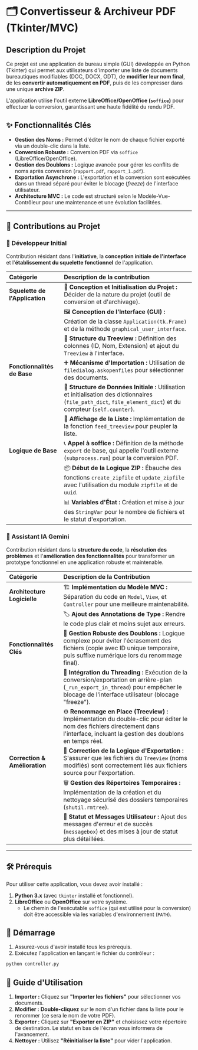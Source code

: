 
# 🗂️ Convertisseur & Archiveur PDF (Tkinter/MVC)

## Description du Projet

Ce projet est une application de bureau simple (GUI) développée en Python (Tkinter) qui permet aux utilisateurs d'importer une liste de documents bureautiques modifiables (DOC, DOCX, ODT), de **modifier leur nom final**, de les **convertir automatiquement en PDF**, puis de les compresser dans une unique **archive ZIP**.

L'application utilise l'outil externe **LibreOffice/OpenOffice (`soffice`)** pour effectuer la conversion, garantissant une haute fidélité du rendu PDF.

## ✨ Fonctionnalités Clés

  * **Gestion des Noms :** Permet d'éditer le nom de chaque fichier exporté via un double-clic dans la liste.
  * **Conversion Robuste :** Conversion PDF via `soffice` (LibreOffice/OpenOffice).
  * **Gestion des Doublons :** Logique avancée pour gérer les conflits de noms après conversion (`rapport.pdf`, `rapport_1.pdf`).
  * **Exportation Asynchrone :** L'exportation et la conversion sont exécutées dans un thread séparé pour éviter le blocage (*freeze*) de l'interface utilisateur.
  * **Architecture MVC :** Le code est structuré selon le Modèle-Vue-Contrôleur pour une maintenance et une évolution facilitées.

-----

## 👥 Contributions au Projet

### 👩 Développeur Initial

Contribution résidant dans l'**initiative**, la **conception initiale de l'interface** et l'**établissement du squelette fonctionnel** de l'application.

| Catégorie | Description de la contribution |
| :--- | :--- |
| **Squelette de l'Application** | 🎯 **Conception et Initialisation du Projet :** Décider de la nature du projet (outil de conversion et d'archivage). |
| | 🖼️ **Conception de l'Interface (GUI) :** Création de la classe `Application(tk.Frame)` et de la méthode `graphical_user_interface`. |
| | 🌳 **Structure du Treeview :** Définition des colonnes (ID, Nom, Extension) et ajout du `Treeview` à l'interface. |
| **Fonctionnalités de Base** | ➕ **Mécanisme d'Importation :** Utilisation de `filedialog.askopenfiles` pour sélectionner des documents. |
| | 🔗 **Structure de Données Initiale :** Utilisation et initialisation des dictionnaires (`file_path_dict`, `file_element_dict`) et du compteur (`self.counter`). |
| | 📝 **Affichage de la Liste :** Implémentation de la fonction `feed_treeview` pour peupler la liste. |
| **Logique de Base** | 📞 **Appel à soffice :** Définition de la méthode `export` de base, qui appelle l'outil externe (`subprocess.run`) pour la conversion PDF. |
| | 📦 **Début de la Logique ZIP :** Ébauche des fonctions `create_zipfile` et `update_zipfile` avec l'utilisation du module `zipfile` et de `uuid`. |
| | 📊 **Variables d'État :** Création et mise à jour des `StringVar` pour le nombre de fichiers et le statut d'exportation. |

### 🧑 Assistant IA Gemini

Contribution résidant dans la **structure du code**, la **résolution des problèmes** et l'**amélioration des fonctionnalités** pour transformer un prototype fonctionnel en une application robuste et maintenable.

| Catégorie | Description de la Contribution |
| :--- | :--- |
| **Architecture Logicielle** | 🏗️ **Implémentation du Modèle MVC :** Séparation du code en `Model`, `View`, et `Controller` pour une meilleure maintenabilité. |
| | 🏷️ **Ajout des Annotations de Type :** Rendre le code plus clair et moins sujet aux erreurs. |
| **Fonctionnalités Clés** | 🔄 **Gestion Robuste des Doublons :** Logique complexe pour éviter l'écrasement des fichiers (copie avec ID unique temporaire, puis suffixe numérique lors du renommage final). |
| | 🚀 **Intégration du Threading :** Exécution de la conversion/exportation en arrière-plan (`_run_export_in_thread`) pour empêcher le blocage de l'interface utilisateur (blocage "freeze"). |
| | ⚙️ **Renommage en Place (Treeview) :** Implémentation du double-clic pour éditer le nom des fichiers directement dans l'interface, incluant la gestion des doublons en temps réel. |
| **Correction & Amélioration** | 🐞 **Correction de la Logique d'Exportation :** S'assurer que les fichiers du `Treeview` (noms modifiés) sont correctement liés aux fichiers source pour l'exportation. |
| | 🗑️ **Gestion des Répertoires Temporaires :** Implémentation de la création et du nettoyage sécurisé des dossiers temporaires (`shutil.rmtree`). |
| | 💬 **Statut et Messages Utilisateur :** Ajout des messages d'erreur et de succès (`messagebox`) et des mises à jour de statut plus détaillées. |

-----

## 🛠️ Prérequis

Pour utiliser cette application, vous devez avoir installé :

1.  **Python 3.x** (avec `tkinter` installé et fonctionnel).
2.  **LibreOffice** ou **OpenOffice** sur votre système.
      * Le chemin de l'exécutable `soffice` (qui est utilisé pour la conversion) doit être accessible via les variables d'environnement (`PATH`).

## 🚀 Démarrage

1.  Assurez-vous d'avoir installé tous les prérequis.
2.  Exécutez l'application en lançant le fichier du contrôleur :

```bash
python controller.py
```

## 📝 Guide d'Utilisation

1.  **Importer :** Cliquez sur **"Importer les fichiers"** pour sélectionner vos documents.
2.  **Modifier :** **Double-cliquez** sur le nom d'un fichier dans la liste pour le renommer (ce sera le nom de votre PDF).
3.  **Exporter :** Cliquez sur **"Exporter en ZIP"** et choisissez votre répertoire de destination. Le statut en bas de l'écran vous informera de l'avancement.
4.  **Nettoyer :** Utilisez **"Réinitialiser la liste"** pour vider l'application.


